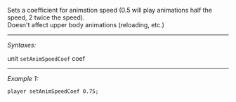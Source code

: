 Sets a coefficient for animation speed (0.5 will play animations half the speed, 2 twice the speed).<br>
Doesn't affect upper body animations (reloading, etc.)


---
*Syntaxes:*

unit `setAnimSpeedCoef` coef

---
*Example 1:*

```sqf
player setAnimSpeedCoef 0.75;
```